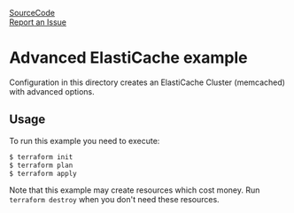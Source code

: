 [SourceCode](https://github.com/nclouds/terraform-aws-elasticache/tree/master/modules/elasticache-cluster/examples/advanced)   
[Report an Issue](https://github.com/nclouds/terraform-aws-elasticache/issues)

# Advanced ElastiCache example

Configuration in this directory creates an ElastiCache Cluster (memcached) with advanced options.

## Usage

To run this example you need to execute:

```bash
$ terraform init
$ terraform plan
$ terraform apply
```

Note that this example may create resources which cost money. Run `terraform destroy` when you don't need these resources.
